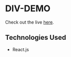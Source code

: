 # DIV-DEMO
Check out the live [here](https://div-demo.netlify.app/).


## Technologies Used

- React.js
